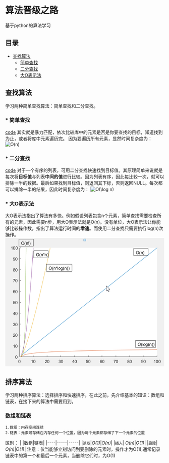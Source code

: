 # 算法晋级之路

基于python的算法学习

## 目录
* [查找算法](#查找算法)
    * [简单查找](#简单查找)
    * [二分查找](#二分查找)
    * [大O表示法](#大O表示法)
## 查找算法
学习两种简单查找算法：简单查找和二分查找。  

### * 简单查找
[code](./查找算法/simple_search.py)
其实就是暴力匹配，依次比较库中的元素是否是你要查找的目标，知道找到为止，或者将库中元素遍历完。 因为要遍历所有元素，显然时间复杂度为：
<img src="https://latex.codecogs.com/gif.latex?O(n)" title="O(n)" />

### * 二分查找 
[code](./查找算法/binary_search.py)
对于一个有序的列表，可用二分查找快速找到目标值。其原理简单来说就是每次将**目标值**与列表**中间的值**进行比较。因为列表有序，因此每比较一次，就可以排除一半的数据。最后如果找到目标值，则返回其下标，否则返回NULL。每次都可以排除一半的结果，因此时间复杂度为：
<img src="https://latex.codecogs.com/gif.latex?O(\log&space;n)" title="O(\log n)" />

### * 大O表示法
大O表示法指出了算法有多快。例如假设列表包含n个元素，简单查找需要检查所有的元素，因此需要n步，用大O表示法就是O(n)。没有单位，大O表示法让你能够比较操作数，指出了算法运行时间的**增速**。而使用二分查找只需要执行log(n)次操作。
![](./查找算法/O_algorithm.png)

## 排序算法
学习两种排序算法：选择排序和快速排序，在此之前，先介绍基本的知识：数组和链表，在接下来的算法中需要用到。
### 数组和链表

```
1.数组：内存空间连续
2.链表：元素可存储在内存任何一个位置，因为每个元素都存储了下一个元素的位置
```
区别：
| |数组|链表|
|----|-----|-----|
|`读取`|*O(1)*|*O(n)*|
|`插入`| _O(n)_|*O(1)*|
|`删除`| _O(n)_|*O(1)*|
注意：仅当能够立刻访问到要删除的元素时，操作才为O(1),通常记录链表中的第一个和最后一个元素，当删除它们时，为O(1)




